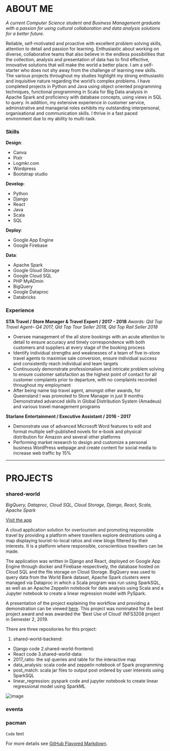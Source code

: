 # ABOUT ME

_A current Computer Science student and Business Management graduate with a passion for using cultural collaboration and data analysis solutions for a better future._

Reliable, self-motivated and proactive with excellent problem solving skills, attention to detail and passion for learning. Enthusiastic about working on diverse, collaborative teams that also believe in the endless possibilities that the collection, analysis and presentation of data has to find effective, innovative solutions that will make the world a better place. I am a self-starter who does not shy away from the challenge of learning new skills. The various projects throughout my studies highlight my strong enthusiastic and inquisitive nature regarding the world’s complex problems. I have completed projects in Python and Java using object oriented programming techniques, functional programming  in Scala for Big Data analysis in Apache Spark and proficiency with database concepts, using views in SQL to query. In addition, my extensive experience in customer service, administrative and managerial roles exhibits my outstanding interpersonal, organisational and communication skills. I thrive in a fast paced environment due to my ability to multi-task.

### Skills

**Design**: 
- Canva
- Pixlr
- Logmkr.com
- Wordpress
- Bootstrap studio

**Develop**: 
- Python
- Django
- React
- Java 
- Scala
- SQL

**Deploy**: 
- Google App Engine
- Google Firebase 

**Data**: 
- Apache Spark
- Google Gloud Storage
- Google Cloud SQL
- PHP MyADmin
- BigQuery
- Google Dataproc
- Databricks

### Experience

**STA Travel / Store Manager & Travel Expert / 2017 - 2018**
_Awards: Qld Top Travel Agent– Q4 2017, Qld Top Tour Seller 2018, Qld Top Rail Seller 2018_

- Oversee management of the all store bookings with an acute attention to detail to ensure accuracy and timely correspondence with both customers and suppliers at every stage of the booking process
- Identify individual strengths and weaknesses of a team of five in-store travel agents to maximise sale conversion, ensure individual success and consistently reach individual and team targets
- Continuously demonstrate professionalism and intricate problem solving to ensure customer satisfaction as the highest point of contact for all customer complaints prior to departure, with no complaints recorded throughout my employment
- After being name top travel agent, amongst other awards, for Queensland I was promoted to Store Manager in just 9 months
Demonstrated advanced skills in Global Distribution System (Amadeus) and various travel management programs

**Starlane Entertainment / Executive Assistant / 2016 - 2017**
- Demonstrate use of advanced Microsoft Word features to edit and format multiple self-published novels for e-book and physical distribution for Amazon and several other platforms
- Performing market research  to design and customize a personal business WordPress webpage and create content for social media to increase web traffic by 15%


_____________________________________________________________________________________________________________________________________

# PROJECTS

### shared-world

_BigQuery, Dataproc, Cloud SQL, Cloud Storage, Django, React, Scala, Apache Spark_

[Visit the app](https://shared-world.web.app)

A cloud application solution for overtourism and promoting responsible travel by providing a platform where travellers explore destinations using a map displaying tourist-to-local ratios and view blogs filtered by their interests. It is a platform where responsible, conscientious travellers can be made. 

The application was written in Django and React, deployed on Google App Engine through docker and Firebase respectively, the database hosted on Cloud SQL and the file storage on Cloud Storage. BigQuery was used to query data from the World Bank dataset, Apache Spark clusters were managed via Dataproc in which a Scala program was run using SparkSQL, as well as an Apache Zeppelin notebook for data analysis using Scala and a Jupyter notebook to create a linear regression model with PySpark. 

A presentation of the project explaining the workflow and providing a demonstration can be viewed [here](https://www.youtube.com/watch?v=C7-FDgk8Jqk). This project was nominated for the best project award and was awarded the 'Best Use of Cloud' INFS3208 project in Semester 2, 2019.

There are three repositories for this project:
1. shared-world-backend: 
- Django code 
2.shared-world-frontend:
- React code
3.shared-world-data:
- 2017_ratio: the sql queries and table for the interactive map
- data_analysis: scala code and zeppelin notebook of Spark programming
- post_match: scala jar files to output post ordered by user interests using SparkSQL
- linear_regression: pyspark code and jupyter notebook to create linear regressional model using SparkML

![image](https://user-images.githubusercontent.com/19520346/69022953-bf140d80-0a08-11ea-8eea-a9f8cc8af96b.png)


### eventa
### pacman

 `Code` text

For more details see [GitHub Flavored Markdown](https://guides.github.com/features/mastering-markdown/).
